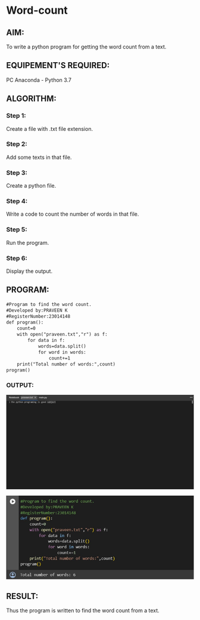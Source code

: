 # Word-count
## AIM:
To write a python program for getting the word count from a text.
## EQUIPEMENT'S REQUIRED: 
PC
Anaconda - Python 3.7
## ALGORITHM: 
### Step 1:
Create a file with .txt file extension.
### Step 2: 
 Add some texts in that file.
### Step 3: 
Create a python file.
### Step 4:  
Write a code to count the number of words in that file.
### Step 5: 
Run the program.
### Step 6: 
Display the output.
## PROGRAM:
```
#Program to find the word count.
#Developed by:PRAVEEN K
#RegisterNumber:23014148
def program():
    count=0
    with open("praveen.txt","r") as f:
        for data in f:
            words=data.split()
            for word in words:
                count+=1
    print("Total number of words:",count)
program()
```
### OUTPUT:
![Alt text](PRAVEEN.TXT.jpg)

 ![Alt text](OUTPUT.jpg)

## RESULT:
Thus the program is written to find the word count from a text.

